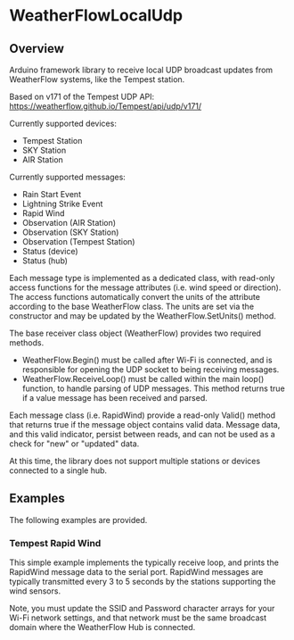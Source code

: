 # WeatherFlowLocalUdp

## Overview 

Arduino framework library to receive local UDP broadcast updates from WeatherFlow
systems, like the Tempest station.

Based on v171 of the Tempest UDP API: https://weatherflow.github.io/Tempest/api/udp/v171/

Currently supported devices:

* Tempest Station 
* SKY Station
* AIR Station

Currently supported messages:

* Rain Start Event
* Lightning Strike Event
* Rapid Wind
* Observation (AIR Station)
* Observation (SKY Station)
* Observation (Tempest Station)
* Status (device)
* Status (hub)

Each message type is implemented as a dedicated class, with read-only access functions
for the message attributes (i.e. wind speed or direction).  The access functions
automatically convert the units of the attribute according to the base WeatherFlow
class.  The units are set via the constructor and may be updated by the 
WeatherFlow.SetUnits() method.

The base receiver class object (WeatherFlow) provides two required methods.

* WeatherFlow.Begin() must be called after Wi-Fi is connected, and is responsible for
opening the UDP socket to being receiving messages.
* WeatherFlow.ReceiveLoop() must be called within the main loop() function, to handle
parsing of UDP messages.  This method returns true if a value message has been received
and parsed.

Each message class (i.e. RapidWind) provide a read-only Valid() method that returns
true if the message object contains valid data.  Message data, and this valid indicator,
persist between reads, and can not be used as a check for "new" or "updated" data.

At this time, the library does not support multiple stations or devices connected to a
single hub.

## Examples

The following examples are provided.

### Tempest Rapid Wind

This simple example implements the typically receive loop, and prints the RapidWind
message data to the serial port.  RapidWind messages are typically transmitted every
3 to 5 seconds by the stations supporting the wind sensors.

Note, you must update the SSID and Password character arrays for your Wi-Fi network
settings, and that network must be the same broadcast domain where the WeatherFlow
Hub is connected.

